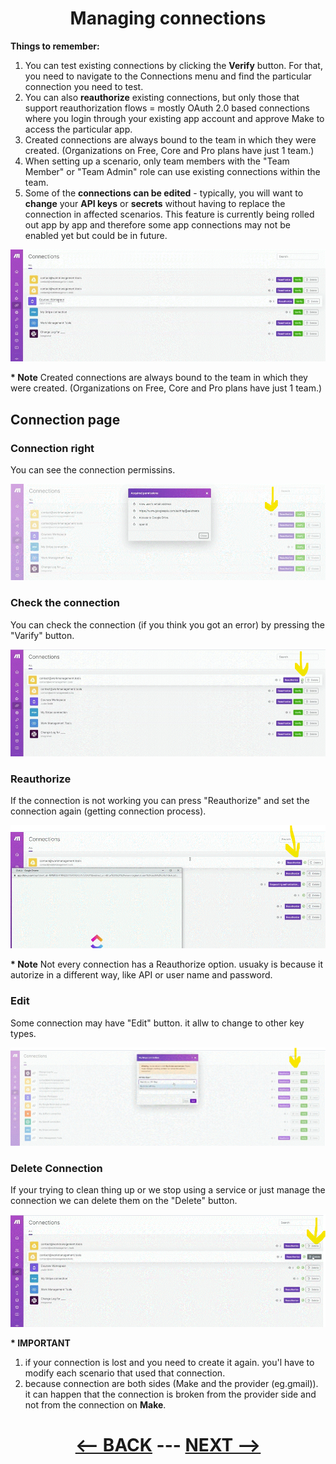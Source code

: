 <div align="center">

# Managing connections


</div>

__Things to remember:__

1. You can test existing connections by clicking the __Verify__ button. For that, you need to navigate to the Connections menu and find the particular connection you need to test.
2. You can also __reauthorize__ existing connections, but only those that support reauthorization flows = mostly OAuth 2.0 based connections where you login through your existing app account and approve Make to access the particular app.
3. Created connections are always bound to the team in which they were created. (Organizations on Free, Core and Pro plans have just 1 team.)
4. When setting up a scenario, only team members with the "Team Member" or "Team Admin" role can use existing connections within the team.
5. Some of the __connections can be edited__ - typically, you will want to __change__ your __API keys__ or __secrets__ without having to replace the connection in affected scenarios. This feature is currently being rolled out app by app and therefore some app connections may not be enabled yet but could be in future.



![Managing connections](pic/l3managingconnections.gif)

__* Note__  Created connections are always bound to the team in which they were created. (Organizations on Free, Core and Pro plans have just 1 team.)

## Connection page

### Connection right

You can see the connection permissins.

![Connection right](pic/l3managingconnectionspermmisions.gif)

### Check the connection

You can check the connection (if you think you got an error) by pressing the "Varify" button.

![Verify Connection](pic/l3managingconnectionsverify.gif)

### Reauthorize

If the connection is not working you can press "Reauthorize" and set the connection again (getting connection process).

![Reauthorize](pic/l3managingconnectionsreauthorize.gif)

__* Note__ Not every connection has a Reauthorize option. usuaky is because it autorize in a different way, like API or user name and password.  

### Edit

Some connection may have "Edit" button. it allw to change to other key types.

![Edit](pic/l3managingconnectionsedit.gif)

### Delete Connection

If your trying to clean thing up or we stop using a service or just manage the connection we can delete them on the "Delete" button.

![Delete](pic/l3managingconnectionsdelete.gif)


__* IMPORTANT__ 
1. if your connection is lost and you need to create it again. you'l have to modify each scenario that used that connection.
2. because connection are both sides (Make and the provider (eg.gmail)). it can happen that the connection is broken from the provider side and not from the connection on __Make__.



<div align="center">


  
# [<-- BACK](l3planningandbestpractices.md) --- [NEXT -->](l3intotoapiandhttp.md)
</div>

